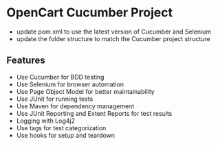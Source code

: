 # OpenCart Cucumber Project

- update pom.xml to use the latest version of Cucumber and Selenium
- update the folder structure to match the Cucumber project structure


## Features
- Use Cucumber for BDD testing
- Use Selenium for browser automation
- Use Page Object Model for better maintainability
- Use JUnit for running tests
- Use Maven for dependency management
- Use JUnit Reporting and Extent Reports for test results
- Logging with Log4j2
- Use tags for test categorization
- Use hooks for setup and teardown


